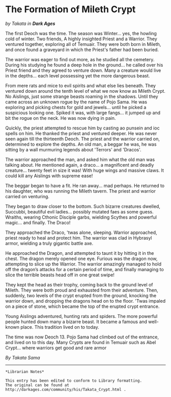 # The Formation of Mileth Crypt

_by Takata in_ ___Dark Ages___
 
 
The first Deoch was the time. The season was Winter... yes, the howling cold of winter. Two friends, A highly insighted Priest and a Warrior. They ventured together, exploring all of Temuair. They were both born in Mileth, and once found a graveyard in which the Priest's father had been buried.

The warrior was eager to find out more, as he studied all the cemetery. During his studying he found a deep hole in the ground... he called over his Priest friend and they agreed to venture down. Many a creature would live in the depths... each level possessing yet the more dangerous beast.

From mere rats and mice to evil spirits and what else lies beneath. They ventured down around the tenth level of what we now know as Mileth Crypt. No Aislings, just some strange beasts roaming in the shadows. Until they came across an unknown rogue by the name of Pojo Sama. He was exploring and picking chests for gold and jewels... until he picked a suspicious looking one. Spiked it was, with large fangs... it jumped up and bit the rogue on the neck. He was now dying in pain.

Quickly, the priest attempted to rescue him by casting ao punsein and ioc spells on him. He thanked the priest and ventured deeper. He was never seen again till the thirteenth Deoch. The priest and the warrior carried on, determined to explore the depths. An old man, a beggar he was, he was sitting by a wall murmuring legends about 'Terrors' and 'Dracos'.

The warrior approached the man, and asked him what the old man was talking about. He mentioned again, a draco... a magnificent and deadly creature... twenty feet in size it was! With huge wings and massive claws. It could kill any Aislings with supreme ease!

The beggar began to have a fit. He ran away... mad perhaps. He returned to his daughter, who was running the Mileth tavern. The priest and warrior carried on venturing.
 
They began to draw closer to the bottom. Such bizarre creatures dwelled, Succubbi, beautiful evil ladies... possibly mutated faes as some guess. Wraiths, wearing Cthonic Disciple garbs, wielding Scythes and powerful magic... and finally. The Draco!

They approached the Draco, 'twas alone, sleeping. Warrior approached, priest ready to heal and protect him. The warrior was clad in Hybrasyl armor, wielding a truly gigantic battle axe.

He approached the Dragon, and attempted to taunt it by hitting it in the chest. The dragon merely opened one eye. Furious was the dragon now, attempting to slice up the Warrior. The warrior amazingly managed to hold off the dragon’s attacks for a certain period of time, and finally managing to slice the terrible beasts head off in one great swipe!

They kept the head as their trophy, coming back to the ground level of Mileth. They were both proud and exhausted from their adventure. Then, suddenly, two levels of the crypt erupted from the ground, knocking the warrior down, and dropping the dragons head on to the floor. 'Twas impaled on a piece of stone, which became the top of the erupted crypt entrance.
 
Young Aislings adventured, hunting rats and spiders. The more powerful people hunted down many a bizarre beast. It became a famous and well-known place. This tradition lived on to today.

The time was now Deoch 13. Pojo Sama had climbed out of the entrance, and lived on to this day. Many Crypts are found in Temuair such as Abel Crypt... where warriors get good and rare armor 
 
_By Takata Sama_

***

```
*Librarian Notes*

This entry has been edited to conform to Library formatting.
The original can be found at http://darkages.com/community/his/Takata_Crypt.html .
```
